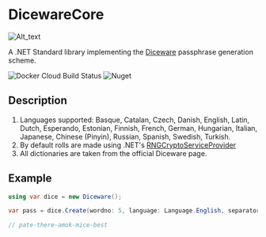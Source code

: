 # DicewareCore
![Alt_text](https://live.staticflickr.com/65535/49910157738_8c8643d0cb_q_d.jpg)

A .NET Standard library implementing the [Diceware](https://theworld.com/~reinhold/diceware.html) passphrase generation scheme. 

![Docker Cloud Build Status](https://img.shields.io/docker/cloud/build/nickpatsaris/diceware.svg)
![Nuget](https://img.shields.io/nuget/v/Diceware.svg)

## Description
1. Languages supported: 
Basque, Catalan, Czech, Danish, English, Latin, Dutch, Esperando, Estonian, Finnish, French, German, Hungarian, Italian, Japanese, Chinese (Pinyin), Russian, Spanish, Swedish, Turkish.
2. By default rolls are made using .NET's [RNGCryptoServiceProvider](https://docs.microsoft.com/en-us/dotnet/api/system.security.cryptography.rngcryptoserviceprovider?view=netcore-3.1)
3. All dictionaries are taken from the official Diceware page. 

## Example
```C#
using var dice = new Diceware();

var pass = dice.Create(wordno: 5, language: Language.English, separator: '-');

// pate-there-amok-mice-best
```